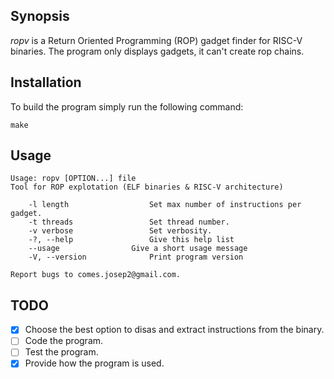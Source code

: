 ## Synopsis

*ropv* is a Return Oriented Programming (ROP) gadget finder for RISC-V binaries. The program only displays gadgets, it can't create rop chains.

## Installation

To build the program simply run the following command:

    make

## Usage
    Usage: ropv [OPTION...] file
    Tool for ROP explotation (ELF binaries & RISC-V architecture)

        -l length                  Set max number of instructions per gadget.
        -t threads                 Set thread number.
        -v verbose                 Set verbosity.
        -?, --help                 Give this help list
        --usage                Give a short usage message
        -V, --version              Print program version

    Report bugs to comes.josep2@gmail.com.
	
## TODO

- [x] Choose the best option to disas and extract instructions from the binary.
- [ ] Code the program.
- [ ] Test the program.
- [x] Provide how the program is used.